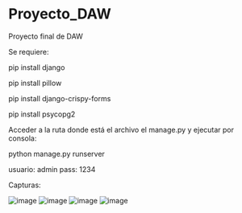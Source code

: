 # Proyecto_DAW
Proyecto final de DAW

Se requiere:

pip install django

pip install pillow

pip install django-crispy-forms

pip install psycopg2


Acceder a la ruta donde está el archivo el manage.py y ejecutar por consola:

python manage.py runserver

usuario: admin
pass: 1234

Capturas:

![image](https://user-images.githubusercontent.com/106404894/172028107-c2da6a0f-5002-4be0-bf05-534f40eccc51.png)
![image](https://user-images.githubusercontent.com/106404894/172028122-4a95556d-9bb9-46f0-868c-fc8a1dab2581.png)
![image](https://user-images.githubusercontent.com/106404894/172028132-cb8a16da-1be5-45e7-ba46-8b0500e01890.png)
![image](https://user-images.githubusercontent.com/106404894/172028142-15d56db8-d35c-4b1a-8f71-c6d75b7a4b9c.png)
